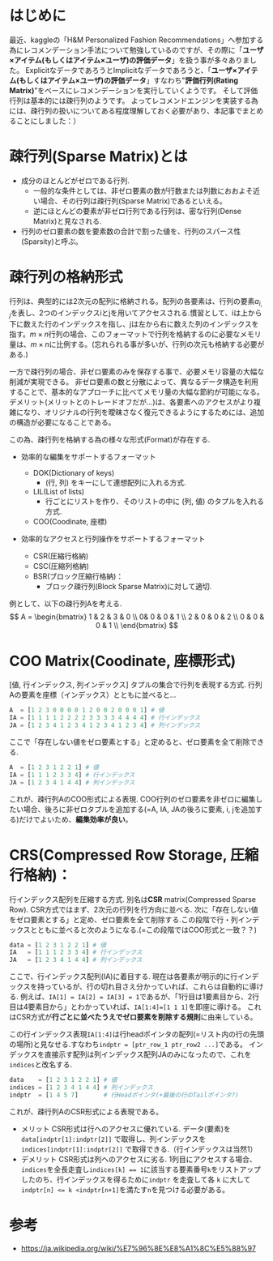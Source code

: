 # はじめに
最近、kaggleの「H&M Personalized Fashion Recommendations」へ参加する為にレコメンデーション手法について勉強しているのですが、その際に「**ユーザ×アイテム(もしくはアイテム×ユーザ)の評価データ**」を扱う事が多々ありました。
ExplicitなデータであろうとImplicitなデータであろうと、「**ユーザ×アイテム(もしくはアイテム×ユーザ)の評価データ**」すなわち"**評価行列(Rating Matrix)**"をベースにレコメンデーションを実行していくようです。
そして評価行列は基本的には疎行列のようです。
よってレコメンドエンジンを実装する為には、疎行列の扱いについてある程度理解しておく必要があり、本記事でまとめることにしました：）


# 疎行列(Sparse Matrix)とは

- 成分のほとんどがゼロである行列.
  - 一般的な条件としては、非ゼロ要素の数が行数または列数におおよそ近い場合、その行列は疎行列(Sparse Matrix)であるといえる。
  - 逆にほとんどの要素が非ゼロ行列である行列は、密な行列(Dense Matrix)と見なされる.
- 行列のゼロ要素の数を要素数の合計で割った値を、行列のスパース性(Sparsity)と呼ぶ。

# 疎行列の格納形式
行列は、典型的には2次元の配列に格納される。配列の各要素は、行列の要素$a_{i, j}$を表し、2つのインデックスiとjを用いてアクセスされる.慣習として、iは上から下に数えた行のインデックスを指し、jは左から右に数えた列のインデックスを指す。$m \times n$行列の場合、このフォーマットで行列を格納するのに必要なメモリ量は、$m\times n$に比例する。(忘れられる事が多いが、行列の次元も格納する必要がある.)

一方で疎行列の場合、非ゼロ要素のみを保存する事で、必要メモリ容量の大幅な削減が実現できる。
非ゼロ要素の数と分散によって、異なるデータ構造を利用することで、基本的なアプローチに比べてメモリ量の大幅な節約が可能になる。デメリット(メリットとのトレードオフだが...)は、各要素へのアクセスがより複雑になり、オリジナルの行列を曖昧さなく復元できるようにするためには、追加の構造が必要になることである。

この為、疎行列を格納する為の様々な形式(Format)が存在する.
- 効率的な編集をサポートするフォーマット
  - DOK(Dictionary of keys)
    - (行, 列) をキーにして連想配列に入れる方式.
  - LIL(List of lists)
    - 行ごとにリストを作り、そのリストの中に (列, 値) のタプルを入れる方式.
  - COO(Coodinate, 座標)

- 効率的なアクセスと行列操作をサポートするフォーマット
  - CSR(圧縮行格納)
  - CSC(圧縮列格納)
  - BSR(ブロック圧縮行格納)：
    - ブロック疎行列(Block Sparse Matrix)に対して適切.

例として、以下の疎行列Aを考える.
$$ A =
\begin{bmatrix}
1 & 2 & 3 & 0 \\
0& 0 & 0 & 1 \\
2 & 0 &  0 & 2 \\
0 & 0 & 0 & 1 \\
\end{bmatrix}
$$
# COO Matrix(Coodinate, 座標形式)
[値, 行インデックス, 列インデックス] タプルの集合で行列を表現する方式.
行列Aの要素を座標（インデックス）とともに並べると...
```python
A  = [1 2 3 0 0 0 0 1 2 0 0 2 0 0 0 1] # 値
IA = [1 1 1 1 2 2 2 2 3 3 3 3 4 4 4 4] # 行インデックス
JA = [1 2 3 4 1 2 3 4 1 2 3 4 1 2 3 4] # 列インデックス
```
ここで「存在しない値をゼロ要素とする」と定めると、ゼロ要素を全て削除できる.
```python
A  = [1 2 3 1 2 2 1] # 値
IA = [1 1 1 2 3 3 4] # 行インデックス
JA = [1 2 3 4 1 4 4] # 列インデックス
```
これが、疎行列AのCOO形式による表現.
COO行列のゼロ要素を非ゼロに編集したい場合、後ろに非ゼロタプルを追加する(=A, IA, JAの後ろに要素, i, jを追加する)だけでよいため、**編集効率が良い**。

# CRS(Compressed Row Storage, 圧縮行格納)：
行インデックス配列を圧縮する方式. 別名は**CSR** matrix(Compressed Sparse Row).
CSR方式ではまず、2次元の行列を行方向に並べる.
次に「存在しない値をゼロ要素とする」と定め、ゼロ要素を全て削除する.この段階で行・列インデックスとともに並べると次のようになる.(=この段階ではCOO形式と一致？？)
```python
data = [1 2 3 1 2 2 1] # 値
IA   = [1 1 1 2 3 3 4] # 行インデックス
JA   = [1 2 3 4 1 4 4] # 列インデックス
```
ここで、行インデックス配列(IA)に着目する.
現在は各要素が明示的に行インデックスを持っているが、行の切れ目さえ分かっていれば、これらは自動的に導ける.
例えば、```IA[1] = IA[2] = IA[3] = 1```であるが、「1行目は1要素目から、2行目は4要素目から」とわかっていれば、```IA[1:4]=[1 1 1]```を即座に導ける。
これはCSR方式が**行ごとに並べたうえでゼロ要素を削除する規則**に由来している。

この行インデックス表現```IA[1:4]```は行headポインタの配列(=リスト内の行の先頭の場所)と見なせる.すなわち```indptr = [ptr_row_1 ptr_row2 ...]```である。
インデックスを直接示す配列は列インデックス配列JAのみになったので、これを```indices```と改名する.
```python
data    = [1 2 3 1 2 2 1] # 値
indices = [1 2 3 4 1 4 4] # 列インデックス
indptr  = [1 4 5 7]       # 行Headポインタ(+最後の行のTailポインタ?)
```
これが、疎行列AのCSR形式による表現である。

- メリット
  CSR形式は行へのアクセスに優れている.
  データ(要素)を ```data[indptr[1]:indptr[2]]``` で取得し、列インデックスを ```indices[indptr[1]:indptr[2]]``` で取得できる.（行インデックスは当然1）
- デメリット
  CSR形式は列へのアクセスに劣る.
  1列目にアクセスする場合、```indices```を全長走査し```indices[k] == 1```に該当する要素番号```k```をリストアップしたのち、行インデックスを得るために```indptr``` を走査して各 ```k``` に大して ```indptr[n] <= k <indptr[n+1]```を満たす```n```を見つける必要がある。

# 参考
- https://ja.wikipedia.org/wiki/%E7%96%8E%E8%A1%8C%E5%88%97